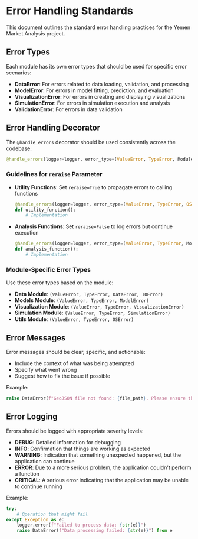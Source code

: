 # Error Handling Standards

This document outlines the standard error handling practices for the Yemen Market Analysis project.

## Error Types

Each module has its own error types that should be used for specific error scenarios:

- **DataError**: For errors related to data loading, validation, and processing
- **ModelError**: For errors in model fitting, prediction, and evaluation
- **VisualizationError**: For errors in creating and displaying visualizations
- **SimulationError**: For errors in simulation execution and analysis
- **ValidationError**: For errors in data validation

## Error Handling Decorator

The `@handle_errors` decorator should be used consistently across the codebase:

```python
@handle_errors(logger=logger, error_type=(ValueError, TypeError, ModuleSpecificError), reraise=True/False)
```

### Guidelines for `reraise` Parameter

- **Utility Functions**: Set `reraise=True` to propagate errors to calling functions
  ```python
  @handle_errors(logger=logger, error_type=(ValueError, TypeError, OSError), reraise=True)
  def utility_function():
      # Implementation
  ```

- **Analysis Functions**: Set `reraise=False` to log errors but continue execution
  ```python
  @handle_errors(logger=logger, error_type=(ValueError, TypeError, ModelError), reraise=False)
  def analysis_function():
      # Implementation
  ```

### Module-Specific Error Types

Use these error types based on the module:

- **Data Module**: `(ValueError, TypeError, DataError, IOError)`
- **Models Module**: `(ValueError, TypeError, ModelError)`
- **Visualization Module**: `(ValueError, TypeError, VisualizationError)`
- **Simulation Module**: `(ValueError, TypeError, SimulationError)`
- **Utils Module**: `(ValueError, TypeError, OSError)`

## Error Messages

Error messages should be clear, specific, and actionable:

- Include the context of what was being attempted
- Specify what went wrong
- Suggest how to fix the issue if possible

Example:
```python
raise DataError(f"GeoJSON file not found: {file_path}. Please ensure the file exists and you have read permissions.")
```

## Error Logging

Errors should be logged with appropriate severity levels:

- **DEBUG**: Detailed information for debugging
- **INFO**: Confirmation that things are working as expected
- **WARNING**: Indication that something unexpected happened, but the application can continue
- **ERROR**: Due to a more serious problem, the application couldn't perform a function
- **CRITICAL**: A serious error indicating that the application may be unable to continue running

Example:
```python
try:
    # Operation that might fail
except Exception as e:
    logger.error(f"Failed to process data: {str(e)}")
    raise DataError(f"Data processing failed: {str(e)}") from e
```
